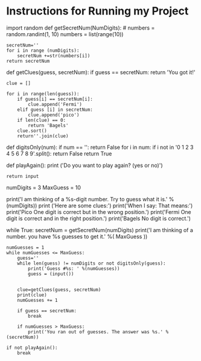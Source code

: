 # Instructions for Running my Project
import random
def getSecretNum(NumDigits):
    # numbers = random.randint(1, 10)
    numbers = list(range(10))

    
    secretNum=''
    for i in range (numDigits):
        secretNum +=str(numbers[i])
    return secretNum

def getClues(guess, secretNum):
    if guess == secretNum:
        return 'You got it!'

    clue = []

    for i in range(len(guess)):
        if guess[i] == secretNum[i]:
            clue.append('Fermi')
        elif guess [i] in secretNum:
            clue.append('pico')
        if len(clue) == 0:
            return 'Bagels'
        clue.sort()
        return''.join(clue)

def digitsOnly(num):
    if num == '':
        return False
    for i in num:
        if i not in '0 1 2 3 4 5 6 7 8 9'.split():
            return False
    return True

def playAgain():
    print ('Do you want to play again? (yes or no)')
    
    return input
numDigits = 3
MaxGuess = 10

print('I am thinking of a %s-digit number. Try to guess what it is.' % (numDigits))
print ('Here are some clues:')
print('When I say:         That means:')
print('Pico       One digit is correct but in the wrong position.')
print('Fermi      One digit is correct and in the right position.')
print('Bagels     No digit is correct.')

while True:
    secretNum = getSecretNum(numDigits)
    print('I am thinking of a number. you have %s guesses to get it.' %( MaxGuess ))

    numGuesses = 1
    while numGuesses <= MaxGuess:
        guess=''
        while len(guess) != numDigits or not digitsOnly(guess):
            print('Guess #%s: ' %(numGuesses))
            guess = (input())
                  

        clue=getClues(guess, secretNum)
        print(clue)
        numGuesses += 1

        if guess == secretNum:
            break

        if numGuesses > MaxGuess:
            print('You ran out of guesses. The answer was %s.' % (secretNum))

    if not playAgain():
        break
                

